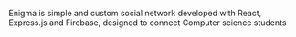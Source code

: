 Enigma is simple and custom social network developed with React, Express.js and Firebase, designed to connect Computer science students

